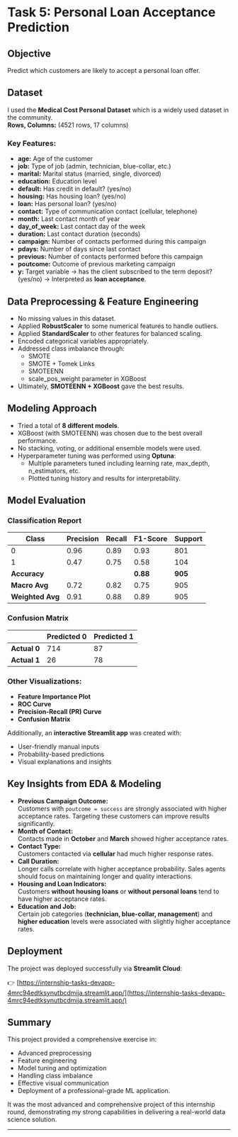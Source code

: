 # Task 5: Personal Loan Acceptance Prediction

## Objective
Predict which customers are likely to accept a personal loan offer.

## Dataset
I used the **Medical Cost Personal Dataset** which is a widely used dataset in the community.  
**Rows, Columns:** (4521 rows, 17 columns)

### Key Features:
- **age:** Age of the customer
- **job:** Type of job (admin, technician, blue-collar, etc.)
- **marital:** Marital status (married, single, divorced)
- **education:** Education level
- **default:** Has credit in default? (yes/no)
- **housing:** Has housing loan? (yes/no)
- **loan:** Has personal loan? (yes/no)
- **contact:** Type of communication contact (cellular, telephone)
- **month:** Last contact month of year
- **day_of_week:** Last contact day of the week
- **duration:** Last contact duration (seconds)
- **campaign:** Number of contacts performed during this campaign
- **pdays:** Number of days since last contact
- **previous:** Number of contacts performed before this campaign
- **poutcome:** Outcome of previous marketing campaign
- **y:** Target variable → has the client subscribed to the term deposit? (yes/no) → Interpreted as **loan acceptance**.

## Data Preprocessing & Feature Engineering
- No missing values in this dataset.
- Applied **RobustScaler** to some numerical features to handle outliers.
- Applied **StandardScaler** to other features for balanced scaling.
- Encoded categorical variables appropriately.
- Addressed class imbalance through:
  - SMOTE  
  - SMOTE + Tomek Links  
  - SMOTEENN  
  - scale_pos_weight parameter in XGBoost
- Ultimately, **SMOTEENN + XGBoost** gave the best results.

## Modeling Approach
- Tried a total of **8 different models**.
- XGBoost (with SMOTEENN) was chosen due to the best overall performance.
- No stacking, voting, or additional ensemble models were used.
- Hyperparameter tuning was performed using **Optuna**:
  - Multiple parameters tuned including learning rate, max_depth, n_estimators, etc.
  - Plotted tuning history and results for interpretability.

## Model Evaluation

### Classification Report
| Class | Precision | Recall | F1-Score | Support |
|-------|-----------|--------|----------|---------|
| 0     | 0.96      | 0.89   | 0.93     | 801     |
| 1     | 0.47      | 0.75   | 0.58     | 104     |
| **Accuracy** |       |        | **0.88** | **905** |
| **Macro Avg** | 0.72  | 0.82   | 0.75     | 905     |
| **Weighted Avg** | 0.91 | 0.88 | 0.89   | 905     |

### Confusion Matrix
|       | Predicted 0 | Predicted 1 |
|-------|-------------|-------------|
| **Actual 0** | 714         | 87          |
| **Actual 1** | 26          | 78          |

### Other Visualizations:
- **Feature Importance Plot**
- **ROC Curve**
- **Precision-Recall (PR) Curve**
- **Confusion Matrix**

Additionally, an **interactive Streamlit app** was created with:
- User-friendly manual inputs
- Probability-based predictions
- Visual explanations and insights

## Key Insights from EDA & Modeling
- **Previous Campaign Outcome:**  
  Customers with `poutcome = success` are strongly associated with higher acceptance rates. Targeting these customers can improve results significantly.
- **Month of Contact:**  
  Contacts made in **October** and **March** showed higher acceptance rates.
- **Contact Type:**  
  Customers contacted via **cellular** had much higher response rates.
- **Call Duration:**  
  Longer calls correlate with higher acceptance probability. Sales agents should focus on maintaining longer and quality interactions.
- **Housing and Loan Indicators:**  
  Customers **without housing loans** or **without personal loans** tend to have higher acceptance rates.
- **Education and Job:**  
  Certain job categories (**technician, blue-collar, management**) and **higher education** levels were associated with slightly higher acceptance rates.

## Deployment
The project was deployed successfully via **Streamlit Cloud**:

👉 [https://internship-tasks-devapp-4mrc94edtksynutbcdmija.streamlit.app/](https://internship-tasks-devapp-4mrc94edtksynutbcdmija.streamlit.app/)

## Summary
This project provided a comprehensive exercise in:
- Advanced preprocessing
- Feature engineering
- Model tuning and optimization
- Handling class imbalance
- Effective visual communication
- Deployment of a professional-grade ML application.

It was the most advanced and comprehensive project of this internship round, demonstrating my strong capabilities in delivering a real-world data science solution.

---

